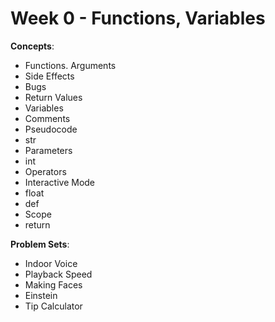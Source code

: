 # Week 0 - Functions, Variables

**Concepts**:
- Functions. Arguments
- Side Effects
- Bugs
- Return Values
- Variables
- Comments
- Pseudocode
- str
- Parameters
- int
- Operators
- Interactive Mode
- float
- def
- Scope
- return

**Problem Sets**:

- Indoor Voice
- Playback Speed
- Making Faces
- Einstein
- Tip Calculator
